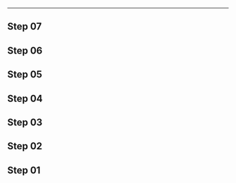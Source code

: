 

-------------------------------------------------------------------------------
Step 07
-------------------------------------------------------------------------------
Step 06
-------------------------------------------------------------------------------
Step 05
-------------------------------------------------------------------------------
Step 04
-------------------------------------------------------------------------------
Step 03
-------------------------------------------------------------------------------
Step 02
-------------------------------------------------------------------------------
Step 01
-------------------------------------------------------------------------------